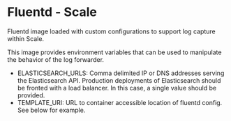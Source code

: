 # Fluentd - Scale
Fluentd image loaded with custom configurations to support log capture within Scale.

This image provides environment variables that can be used to manipulate the behavior of the log forwarder.

* ELASTICSEARCH_URLS: Comma delimited IP or DNS addresses serving the Elasticsearch API. Production deployments of Elasticsearch should be fronted with a load balancer. In this case, a single value should be provided.
* TEMPLATE_URI: URL to container accessible location of fluentd config. See below for example.
